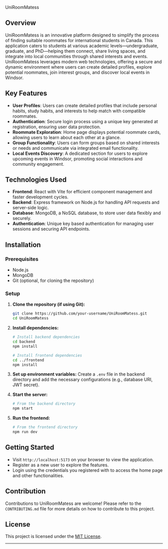 
UniRoomMatess

## Overview
UniRoomMatess is an innovative platform designed to simplify the process of finding suitable roommates for international students in Canada. This application caters to students at various academic levels—undergraduate, graduate, and PhD—helping them connect, share living spaces, and integrate into local communities through shared interests and events. UniRoomMatess leverages modern web technologies, offering a secure and dynamic environment where users can create detailed profiles, explore potential roommates, join interest groups, and discover local events in Windsor.

## Key Features
- **User Profiles**: Users can create detailed profiles that include personal habits, study habits, and interests to help match with compatible roommates.
- **Authentication**: Secure login process using a unique key generated at registration, ensuring user data protection.
- **Roommate Exploration**: Home page displays potential roommate cards, allowing users to learn about each other at a glance.
- **Group Functionality**: Users can form groups based on shared interests or needs and communicate via integrated email functionality.
- **Local Events Discovery**: A dedicated section for users to explore upcoming events in Windsor, promoting social interactions and community engagement.

## Technologies Used
- **Frontend**: React with Vite for efficient component management and faster development cycles.
- **Backend**: Express framework on Node.js for handling API requests and server-side logic.
- **Database**: MongoDB, a NoSQL database, to store user data flexibly and securely.
- **Authentication**: Unique key based authentication for managing user sessions and securing API endpoints.

## Installation

### Prerequisites
- Node.js
- MongoDB
- Git (optional, for cloning the repository)

### Setup
1. **Clone the repository (if using Git):**
   ```bash
   git clone https://github.com/your-username/UniRoomMatess.git
   cd UniRoomMatess
   ```

2. **Install dependencies:**
   ```bash
   # Install backend dependencies
   cd backend
   npm install

   # Install frontend dependencies
   cd ../frontend
   npm install
   ```

3. **Set up environment variables:**
   Create a `.env` file in the backend directory and add the necessary configurations (e.g., database URI, JWT secret).

4. **Start the server:**
   ```bash
   # From the backend directory
   npm start
   ```

5. **Run the frontend:**
   ```bash
   # From the frontend directory
   npm run dev
   ```

## Getting Started
- Visit `http://localhost:5173` on your browser to view the application.
- Register as a new user to explore the features.
- Login using the credentials you registered with to access the home page and other functionalities.

## Contribution
Contributions to UniRoomMatess are welcome! Please refer to the `CONTRIBUTING.md` file for more details on how to contribute to this project.

## License
This project is licensed under the [MIT License](LICENSE).

---
